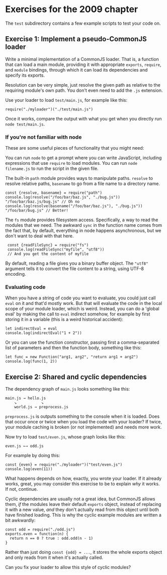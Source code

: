 # Exercises for the 2009 chapter

The `test` subdirectory contains a few example scripts to test your
code on.

## Exercise 1: Implement a pseudo-CommonJS loader

Write a minimal implementation of a CommonJS loader. That is, a
function that can load a main module, providing it with appropriate
`exports`, `require`, and `module` bindings, through which it can load
its dependencies and specify its exports.

Resolution can be very simple, just resolve the given path as relative
to the requiring module's own path. You don't even need to add the
`.js` extension.

Use your loader to load `test/main.js`, for example like this:

    require("./myloader")("./test/main.js")

Once it works, compare the output with what you get when you directly
run `node test/main.js`.

### If you're not familiar with node

These are some useful pieces of functionality that you might need:

You can run `node` to get a prompt where you can write JavaScript,
including expressions that use `require` to load modules. You can run
`node filename.js` to run the script in the given file.

The built-in `path` module provides ways to manipulate paths.
`resolve` to resolve relative paths, `basename` to go from a file name
to a directory name.

    const {resolve, basename} = require("path")
    console.log(resolve("/foo/bar/baz.js", "./bug.js"))
    "/foo/bar/baz.js/bug.js" // Oh no
    console.log(resolve(basename("/foo/bar/baz.js"), "./bug.js"))
    "/foo/bar/bug.js" // Better!

The `fs` module provides filesystem access. Specifically, a way to
read the modules that we need. The awkward `sync` in the function name
comes from the fact that, by default, everything in node happens
asynchronous, but we don't want to deal with that here.

     const {readFileSync} = require("fs")
     console.log(readFileSync("myfile", "utf8"))
     // And you get the content of myfile

By default, reading a file gives you a binary buffer object. The
`"utf8"` argument tells it to convert the file content to a string,
using UTF-8 encoding.

### Evaluating code

When you have a string of code you want to evaluate, you could just
call `eval` on it and that'd mostly work. But that will evaluate the
code in the local scope of your module loader, which is weird.
Instead, you can do a 'global eval' by making the call to `eval`
indirect somehow, for example by first storing it in a variable (this
is a weird historical accident):

    let indirectEval = eval
    console.log(indirectEval("1 + 2"))

Or you can use the function constructor, passing first a
comma-separated list of parameters and then the function body,
something like this:

    let func = new Function("arg1, arg2", "return arg1 + arg2")
    console.log(func(1, 2))

## Exercise 2: Shared and cyclic dependencies

The dependency graph of `main.js` looks something like this:

    main.js → hello.js
        ↘           ↘
        world.js → preprocess.js

`preprocess.js` is outputs something to the console when it is loaded.
Does that occur once or twice when you load the code with your loader?
If twice, your module caching is broken (or not implemented) and needs
more work.

Now try to load `test/even.js`, whose graph looks like this:

    even.js ←→ odd.js

For example by doing this:

    const {even} = require("./myloader")("test/even.js")
    console.log(even(11))

What happens depends on how, exactly, you wrote your loader. If it
already works, great, you may consider this exercise to be to explain
_why_ it works. If not, continue.

Cyclic dependencies are usually not a great idea, but CommonJS allows
them, _if_ the modules leave their default `exports` object, instead
of replacing it with a new value, _and_ they don't actually read from
this object until both have finished loading. This is why the cyclic
example modules are written a bit awkwardly:

    const odd = require("./odd.js")
    exports.even = function(n) {
      return n == 0 ? true : odd.odd(n - 1)
    }

Rather than just doing `const {odd} = ...`, it stores the whole
exports object and only reads from it when it's actually called.

Can you fix your loader to allow this style of cyclic modules?
